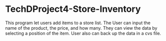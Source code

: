 # TechDProject4-Store-Inventory


This program let users add items to a store list.
The User can input the name of the product, the price, and how many. They can view the data by selecting a position of the  item. 
User also can back up the data in a cvs file.
